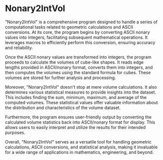 # Nonary2IntVol

"Nonary2IntVol" is a comprehensive program designed to handle a series of computational tasks related to geometric calculations and ASCII conversions. At its core, the program begins by converting ASCII nonary values into integers, facilitating subsequent mathematical operations. It leverages macros to efficiently perform this conversion, ensuring accuracy and reliability.

Once the ASCII nonary values are transformed into integers, the program proceeds to calculate the volumes of cube-like shapes. It reads edge lengths provided in ASCII/nonary format, converts them into integers, and then computes the volumes using the standard formula for cubes. These volumes are stored for further analysis and processing.

Moreover, "Nonary2IntVol" doesn't stop at mere volume calculations. It also determines various statistical measures to provide insights into the dataset. This includes finding the sum, minimum, maximum, and average of the computed volumes. These statistical values offer valuable information about the distribution and characteristics of the volume dataset.

Furthermore, the program ensures user-friendly output by converting the calculated volume statistics back into ASCII/nonary format for display. This allows users to easily interpret and utilize the results for their intended purposes.

Overall, "Nonary2IntVol" serves as a versatile tool for handling geometric calculations, ASCII conversions, and statistical analysis, making it invaluable for a wide range of applications in mathematics, engineering, and beyond.
